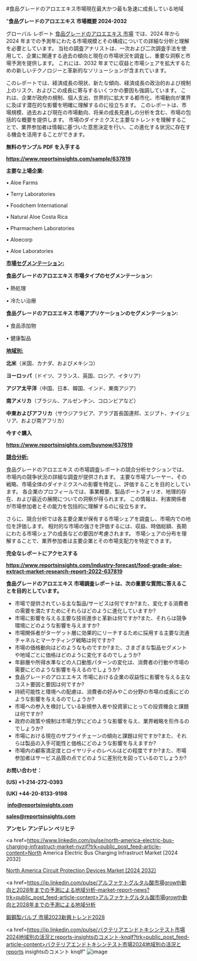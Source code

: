 #食品グレードのアロエエキス市場現在最大かつ最も急速に成長している地域

"<strong>食品グレードのアロエエキス 市場概要 2024-2032</strong>

グローバル レポート <a href=https://www.reportsinsights.com/sample/637819>食品グレードのアロエエキス 市場</a> では、2024 年から 2024 年までの予測年にわたる市場規模とその構成についての詳細な分析と理解を必要としています。 当社の調査アナリストは、一次および二次調査手法を使用して、企業に関連する過去の傾向と現在の市場状況を調査し、重要な洞察と市場予測を提供します。 これには、2032 年までに収益と市場シェアを拡大​​するための新しいテクノロジーと革新的なソリューションが含まれています。

このレポートでは、経済成長の現状、新たな傾向、経済成長の政治的および規制上のリスク、およびこの成長に寄与するいくつかの要因も強調しています。 これは、企業が政府の規制、個人支出、世界的に拡大する都市化、市場動向が業界に及ぼす潜在的な影響を明確に理解するのに役立ちます。 このレポートは、市場規模、過去および現在の市場動向、将来の成長見通しの分析を含む、市場の包括的な概要を提供します。 市場のダイナミクスと主要なトレンドを理解することで、業界参加者は情報に基づいた意思決定を行い、この進化する状況に存在する機会を活用することができます。

<strong><b>無料のサンプル PDF を入手する</b></strong>

<a href=https://www.reportsinsights.com/sample/637819><strong><u>https://www.reportsinsights.com/sample/637819</u></strong></a>

<strong>主要な上場企業:</strong>

• Aloe Farms

• Terry Laboratories

• Foodchem International

• Natural Aloe Costa Rica

• Pharmachem Laboratories

• Aloecorp

• Aloe Laboratories

<strong><u>市場セグメンテーション</u></strong><strong><u>:</u></strong>

<strong>食品グレードのアロエエキス 市場タイプのセグメンテーション:</strong>

• 熱処理

• 冷たい治療

<strong>食品グレードのアロエエキス 市場アプリケーションのセグメンテーション:</strong>

• 食品添加物

• 健康製品

<strong><u>地域別</u></strong><strong><u>:</u></strong>

<strong>北米</strong>（米国、カナダ、およびメキシコ）

<strong>ヨーロッパ</strong>（ドイツ、フランス、英国、ロシア、イタリア）

<strong>アジア太平洋</strong>（中国、日本、韓国、インド、東南アジア）

<strong>南アメリカ</strong>（ブラジル、アルゼンチン、コロンビアなど）

<strong>中東およびアフリカ</strong>（サウジアラビア、アラブ首長国連邦、エジプト、ナイジェリア、および南アフリカ）

<strong>今すぐ購入</strong>

<a href=https://www.reportsinsights.com/buynow/637819><strong><u>https://www.reportsinsights.com/buynow/637819</u></strong></a>

<strong><u>競合分析:</u></strong>

食品グレードのアロエエキス の市場調査レポートの競合分析セクションでは、市場内の競争状況の詳細な調査が提供されます。 主要な市場プレーヤー、その戦略、市場全体のダイナミクスへの影響を特定し、評価することを目的としています。 各企業のプロフィールでは、事業概要、製品ポートフォリオ、地理的存在、および最近の展開についての洞察が得られます。 この情報は、利害関係者が市場参加者とその能力を包括的に理解するのに役立ちます。

さらに、競合分析では各主要企業が保有する市場シェアを調査し、市場内での地位を評価します。 相対的な市場の強さを評価するには、収益、時価総額、長期にわたる市場シェアの成長などの要因が考慮されます。 市場シェアの分布を理解することで、業界参加者は主要企業とその市場支配力を特定できます。

<strong>完全なレポートにアクセスする</strong>

<a href=https://www.reportsinsights.com/industry-forecast/food-grade-aloe-extract-market-research-report-2022-637819><strong><u><b>https://www.reportsinsights.com/industry-forecast/food-grade-aloe-extract-market-research-report-2022-637819</b></u></strong></a>

<strong><b>食品グレードのアロエエキス 市場調査レポートは、次の重要な質問に答えることを目的としています。</b></strong>
<ul>
  <li>市場で提供されている主な製品/サービスは何ですか?また、変化する消費者の需要を満たすためにそれらはどのように進化していますか?</li>
  <li>市場に影響を与える主要な技術進歩と革新は何ですか?また、それらは競争環境にどのような影響を与えますか?</li>
  <li>市場関係者がターゲット層に効果的にリーチするために採用する主要な流通チャネルとマーケティング戦略は何ですか?</li>
  <li>市場の価格動向はどのようなものですか?また、さまざまな製品セグメントや地域ごとに価格はどのように変化するのでしょうか?</li>
  <li>年齢層や所得水準などの人口動態パターンの変化は、消費者の行動や市場の需要にどのような影響を与えるのでしょうか?</li>
  <li>食品グレードのアロエエキス 市場における企業の収益性に影響を与える主なコスト要因と要因は何ですか?</li>
  <li>持続可能性と環境への配慮は、消費者の好みやこの分野の市場の成長にどのような影響を与えるのでしょうか?</li>
  <li>市場への参入を検討している新規参入者や投資家にとっての投資機会と課題は何ですか?</li>
  <li>政府の政策や規制は市場力学にどのような影響を与え、業界戦略を形作るのでしょうか?</li>
  <li>市場における現在のサプライチェーンの傾向と課題は何ですか?また、それらは製品の入手可能性と価格にどのような影響を与えますか?</li>
  <li>市場内の顧客満足度とロイヤリティのレベルはどの程度ですか?また、市場参加者はサービス品質の点でどのように差別化を図っているのでしょうか?</li>
</ul>
<strong>お問い合わせ：</strong>

<strong>(US) +1-214-272-0393</strong>

<strong>(UK) +44-20-8133-9198</strong>

<strong> </strong><a href=info@reportsinsights.com><strong><u>info@reportsinsights.com</u></strong></a>

<a href=sales@reportsinsights.com><strong><u>sales@reportsinsights.com</u></strong></a>

<strong>アンセレ アンデレン ベリヒテ</strong>

<a href=https://www.linkedin.com/pulse/north-america-electric-bus-charging-infrastruct-market-nvzjf?trk=public_post_feed-article-content>North America Electric Bus Charging Infrastruct Market [2024 2032]</a>

<a href=https://www.linkedin.com/pulse/north-america-circuit-protection-devices-market-6yxvf/>North America Circuit Protection Devices Market [2024 2032]</a>

<a href=https://jp.linkedin.com/pulse/アルファケトグルタル酸市場growth動向と2028年までの予測による地域分析-market-report-news?trk=public_post_feed-article-content>アルファケトグルタル酸市場growth動向と2028年までの予測による地域分析</a>

<a href=https://www.linkedin.com/pulse/鍛鋼製バルブ-市場2023新興トレンド2028-infopulse-daily-360/>鍛鋼製バルブ 市場2023新興トレンド2028</a>

<a href=https://jp.linkedin.com/pulse/バクテリアエンドトキシンテスト市場2024地域別の活況とreports-insightsのコメント-knqlf?trk=public_post_feed-article-content>バクテリアエンドトキシンテスト市場2024地域別の活況とreports insightsのコメント knqlf</a>"
![image](https://github.com/ahaan12367/RIMarket24/assets/158471582/db3eb491-5fa3-4d19-b03f-d213aec23bd1)
